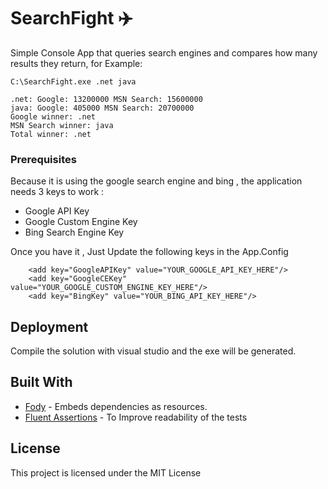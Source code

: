 # SearchFight :airplane:

Simple Console App that queries search engines and compares how many results they return, for Example:

```
C:\SearchFight.exe .net java
```

```
.net: Google: 13200000 MSN Search: 15600000
java: Google: 405000 MSN Search: 20700000
Google winner: .net
MSN Search winner: java
Total winner: .net
```
### Prerequisites

Because it is using the google search engine and bing , the application needs 3 keys to work :

* Google API Key
* Google Custom Engine Key
* Bing Search Engine Key

Once you have it , Just Update the following keys in the App.Config

```
    <add key="GoogleAPIKey" value="YOUR_GOOGLE_API_KEY_HERE"/>
    <add key="GoogleCEKey" value="YOUR_GOOGLE_CUSTOM_ENGINE_KEY_HERE"/>
    <add key="BingKey" value="YOUR_BING_API_KEY_HERE"/>
```

## Deployment

Compile the solution with visual studio and the exe will be generated.

## Built With

* [Fody](https://github.com/Fody/Costura) - Embeds dependencies as resources.
* [Fluent Assertions](https://github.com/fluentassertions/fluentassertions) - To Improve readability of the tests

## License

This project is licensed under the MIT License
